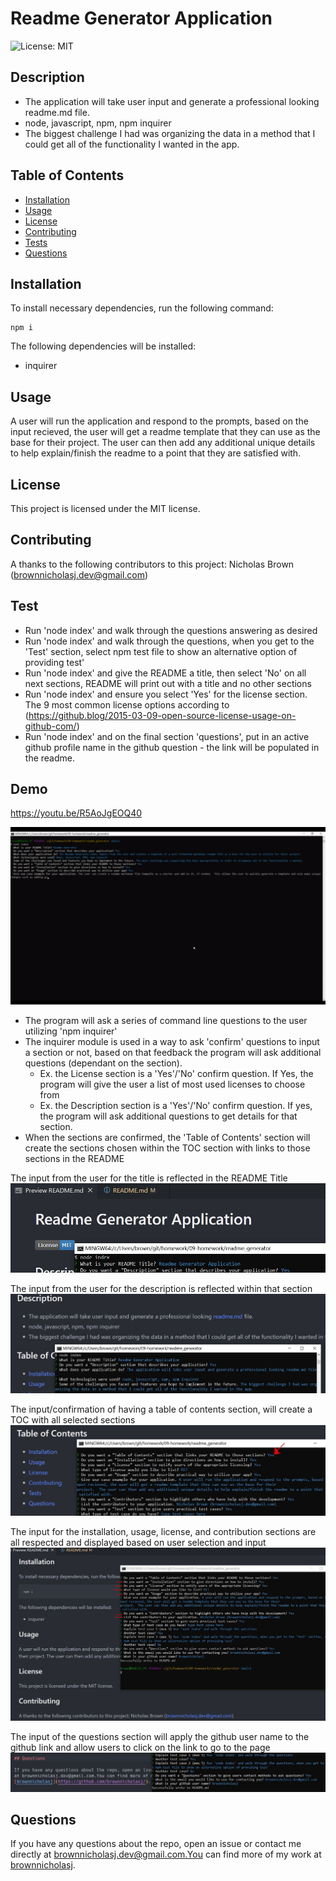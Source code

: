 # Readme Generator Application

![License: MIT](https://img.shields.io/badge/License-MIT-blue)

## Description

- The application will take user input and generate a professional looking
  readme.md file.
- node, javascript, npm, npm inquirer
- The biggest challenge I had was organizing the data in a method that I could
  get all of the functionality I wanted in the app.

## Table of Contents

- [Installation](#installation)
- [Usage](#usage)
- [License](#license)
- [Contributing](#contributing)
- [Tests](#tests)
- [Questions](#questions)

## Installation

To install necessary dependencies, run the following command:

```
npm i
```

The following dependencies will be installed:

- inquirer

## Usage

A user will run the application and respond to the prompts, based on the input
recieved, the user will get a readme template that they can use as the base for
their project. The user can then add any additional unique details to help
explain/finish the readme to a point that they are satisfied with.

## License

This project is licensed under the MIT license.

## Contributing

A thanks to the following contributors to this project: Nicholas Brown
(brownnicholasj.dev@gmail.com)

## Test

- Run 'node index' and walk through the questions answering as desired
- Run 'node index' and walk through the questions, when you get to the 'Test'
  section, select npm test file to show an alternative option of providing test'
- Run 'node index' and give the README a title, then select 'No' on all next
  sections, README will print out with a title and no other sections
- Run 'node index' and ensure you select 'Yes' for the license section. The 9
  most common license options according to
  (https://github.blog/2015-03-09-open-source-license-usage-on-github-com/)
- Run 'node index' and on the final section 'questions', put in an active github
  profile name in the github question - the link will be populated in the
  readme.

## Demo

https://youtu.be/R5AoJgEOQ40

![demo1](./demo1.gif)

- The program will ask a series of command line questions to the user utilizing
  'npm inquirer'
- The inquirer module is used in a way to ask 'confirm' questions to input a
  section or not, based on that feedback the program will ask additional
  questions (dependant on the section).
  - Ex. the License section is a 'Yes'/'No' confirm question. If Yes, the
    program will give the user a list of most used licenses to choose from
  - Ex. the Description section is a 'Yes'/'No' confirm question. If yes, the
    program will ask additional questions to get details for that section.
- When the sections are confirmed, the 'Table of Contents' section will create
  the sections chosen within the TOC section with links to those sections in the
  README

The input from the user for the title is reflected in the README Title
![demo2](./demo2.jpg)

The input from the user for the description is reflected within that section
![demo3](./demo3.jpg)

The input/confirmation of having a table of contents section, will create a TOC
with all selected sections ![demo4](./demo4.jpg)

The input for the installation, usage, license, and contribution sections are
all respected and displayed based on user selection and input
![demo5](./demo5.jpg)

The input of the questions section will apply the github user name to the github
link and allow users to click on the link to go to the page
![demo6](./demo6.jpg)

## Questions

If you have any questions about the repo, open an issue or contact me directly
at brownnicholasj.dev@gmail.com.You can find more of my work at
[brownnicholasj](https://github.com/brownnicholasj/).
